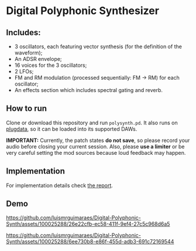 # Digital Polyphonic Synthesizer

## Includes:
- 3 oscillators, each featuring vector synthesis (for the definition of the waveform);
- An ADSR envelope;
- 16 voices for the 3 oscillators;
- 2 LFOs;
- FM and RM modulation (processed sequentially: FM → RM) for each oscillator;
- An effects section which includes spectral gating and reverb.

## How to run
Clone or download this repository and run `polysynth.pd`. It also runs on [plugdata](https://plugdata.org/), so it can be loaded into its supported DAWs.

**IMPORTANT:** Currently, the patch states **do not save**, so please record your audio before closing your current session. Also, please **use a limiter** or be very careful setting the mod sources because loud feedback may happen.

## Implementation
For implementation details check [the report](Assignment%202%20-%20Report.pdf).

## Demo


https://github.com/luismrguimaraes/Digital-Polyphonic-Synth/assets/100025288/26e22cfb-ec58-411f-9ef4-27c5c968d6a5



https://github.com/luismrguimaraes/Digital-Polyphonic-Synth/assets/100025288/6ee730b8-e86f-455d-adb3-691c72169544

